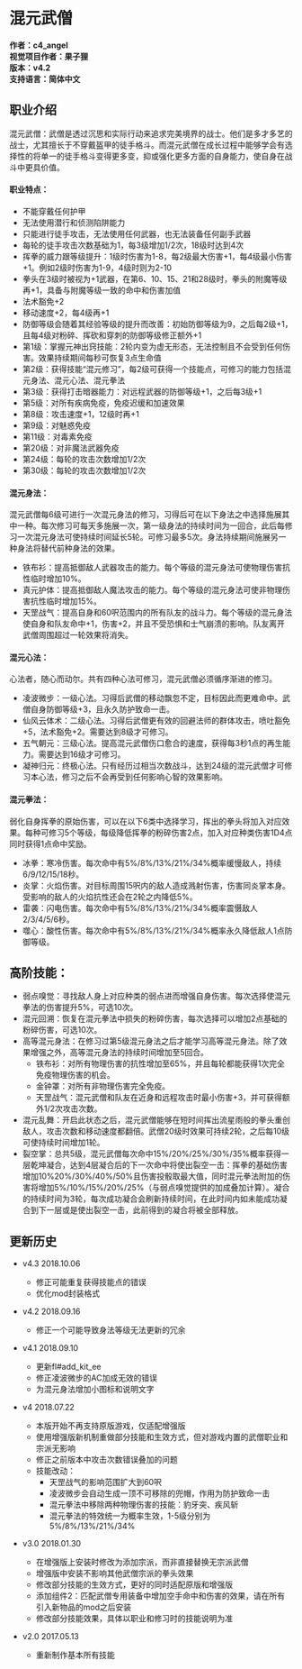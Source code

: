 # 混元武僧

**作者：c4_angel**  
**视觉项目作者：果子狸**  
**版本：v4.2**  
**支持语言：简体中文**

## 职业介绍
混元武僧：武僧是透过沉思和实际行动来追求完美境界的战士。他们是多才多艺的战士，尤其擅长于不穿戴盔甲的徒手格斗。而混元武僧在成长过程中能够学会有选择性的将单一的徒手格斗变得更多变，抑或强化更多方面的自身能力，使自身在战斗中更具价值。

#### 职业特点：
- 不能穿戴任何护甲
- 无法使用潜行和侦测陷阱能力
- 只能进行徒手攻击，无法使用任何武器，也无法装备任何副手武器
- 每轮的徒手攻击次数基础为1，每3级增加1/2次，18级时达到4次
- 挥拳的威力跟等级提升：1级时伤害为1-8，每2级最大伤害+1，每4级最小伤害+1。例如2级时伤害为1-9，4级时则为2-10
- 拳头在3级时被视为+1武器，在第6、10、15、21和28级时，拳头的附魔等级再+1，具备与附魔等级一致的命中和伤害加值
- 法术豁免+2
- 移动速度+2，每4级再+1
- 防御等级会随着其经验等级的提升而改善：初始防御等级为9，之后每2级+1，且每4级对粉碎、挥砍和穿刺的防御等级修正额外+1
- 第1级：掌握元神出窍技能：2轮内变为虚无形态，无法控制且不会受到任何伤害。效果持续期间每秒可恢复3点生命值
- 第2级：获得技能“混元修习”，每2级可获得一个技能点，可修习的能力包括混元身法、混元心法、混元拳法
- 第3级：获得打击暗器能力：对远程武器的防御等级+1，之后每3级+1
- 第5级：对所有疾病免疫，免疫迟缓和加速效果
- 第8级：攻击速度+1，12级时再+1
- 第9级：对魅惑免疫
- 第11级：对毒素免疫
- 第20级：对非魔法武器免疫
- 第24级：每轮的攻击次数增加1/2次
- 第30级：每轮的攻击次数增加1/2次

#### 混元身法：
混元武僧每6级可进行一次混元身法的修习，习得后可在以下身法之中选择施展其中一种。每次修习可每天多施展一次，第一级身法的持续时间为一回合，此后每修习一次混元身法可使持续时间延长5轮。可修习最多5次。身法持续期间施展另一种身法将替代前种身法的效果。
- 铁布衫：提高抵御敌人武器攻击的能力。每个等级的混元身法可使物理伤害抗性临时增加10%。
- 真元护体：提高抵御敌人魔法攻击的能力。每个等级的混元身法可使非物理伤害抗性临时增加15%。
- 天罡战气：提高自身和60呎范围内的所有队友的战斗力。每个等级的混元身法使自身和队友命中+1，伤害+2，并且不受恐惧和士气崩溃的影响。队友离开武僧周围超过一轮效果将消失。

#### 混元心法：
心法者，随心而动尔。共有四种心法可修习，混元武僧必须循序渐进的修习。
- 凌波微步：一级心法。习得后武僧的移动飘忽不定，目标因此而更难命中。武僧自身防御等级+3，且永久防护致命一击。
- 仙风云体术：二级心法。习得后武僧更有效的回避法师的群体攻击，喷吐豁免+5，法术豁免+2。需要达到8级才可修习。
- 五气朝元：三级心法。提高混元武僧伤口愈合的速度，获得每3秒1点的再生能力。需要达到16级才可修习。
- 凝神归元：终极心法。只有经历过相当次数战斗，达到24级的混元武僧才可修习本心法，修习之后不会再受到任何影响心智的效果影响。

#### 混元拳法：
弱化自身挥拳的原始伤害，可以在以下6类中选择学习，挥出的拳头将加入对应效果。每种可修习5个等级，每级降低挥拳的粉碎伤害2点，加入对应种类伤害1D4点同时获得1点命中奖励。
- 冰拳：寒冷伤害。每次命中有5%/8%/13%/21%/34%概率缓慢敌人，持续6/9/12/15/18秒。
- 炎掌：火焰伤害。对目标周围15呎内的敌人造成溅射伤害，伤害同炎掌本身。受影响的敌人的火焰抗性还会在2轮之内降低5%。
- 雷袭：闪电伤害。每次命中有5%/8%/13%/21%/34%概率震慑敌人2/3/4/5/6秒。
- 噬心：酸性伤害。每次命中有5%/8%/13%/21%/34%概率永久降低敌人1点防御等级。

## 高阶技能：
- 弱点嗅觉：寻找敌人身上对应种类的弱点进而增强自身伤害。每次选择使混元拳法的伤害提升5%，可选10次。
- 混元回溯：恢复在混元拳法中损失的粉碎伤害，每次选择可以增加2点基础的粉碎伤害，可选10次。
- 高等混元身法：在修习过第5级混元身法之后才能学习高等混元身法。除了效果增强之外，高等混元身法的持续时间增加至5回合。
	- 铁布衫：对所有物理伤害的抗性增加至65%，并且每轮都能获得1次完全免疫物理伤害的机会。
	- 金钟罩：对所有非物理伤害完全免疫。
	- 天罡战气：混元武僧和队友在近身和远程攻击时最小伤害+3，并可获得额外1/2次攻击次数。
- 混元乱舞：开启此状态之后，混元武僧能够在短时间挥出流星雨般的拳头重创敌人，攻击次数和移动速度都翻倍。武僧20级时效果可持续2轮，之后每10级可使持续时间增加1轮。
- 裂空掌：总共5级，混元武僧每次命中15%/20%/25%/30%/35%概率获得一层乾坤凝合，达到4层凝合后的下一次命中将使出裂空一击：挥拳的基础伤害增加10%20%/30%/40%/50%且伤害投骰取最大值，同时混元拳法附加的伤害将增加5%/10%/15%/20%/25%（与弱点嗅觉提供的加成叠加计算）。凝合的持续时间为3轮，每次成功凝合会刷新持续时间，在此时间内如未能成功凝合到下一层或是使出裂空一击，此前得到的凝合将被全部释放。


## 更新历史
- v4.3 2018.10.06
	- 修正可能重复获得技能点的错误
	- 优化mod封装格式

- v4.2 2018.09.16
	- 修正一个可能导致身法等级无法更新的冗余

- v4.1 2018.09.10
	- 更新fl#add_kit_ee
	- 修正凌波微步的AC加成无效的错误
	- 为混元身法增加小图标和说明文字

- v4 2018.07.22
	- 本版开始不再支持原版游戏，仅适配增强版
	- 使用增强版新机制重做部分技能和生效方式，但对游戏内置的武僧职业和宗派无影响
	- 修正之前版本中攻击次数错误叠加的问题
	- 技能改动：
		*	天罡战气的影响范围扩大到60呎
		*	凌波微步会自动生成一顶不可移除的兜帽，作用为防护致命一击
		*	混元拳法中移除两种物理伤害的技能：豹牙突、疾风斩
		*	混元拳法的特效统一为概率生效，1-5级分别为5%/8%/13%/21%/34%

- v3.0 2018.01.30
	- 在增强版上安装时修改为添加宗派，而非直接替换无宗派武僧
	- 增强版中安装不影响其他武僧宗派的拳头效果
	- 修改部分技能的生效方式，更好的同时适配原版和增强版
	- 添加组件2：匹配武僧专用装备中增加空手命中和伤害的效果，请在所有引入新物品的mod之后安装
	- 修改部分技能效果，具体以职业和修习时的技能说明为准

- v2.0 2017.05.13
	- 重新制作基本所有技能
